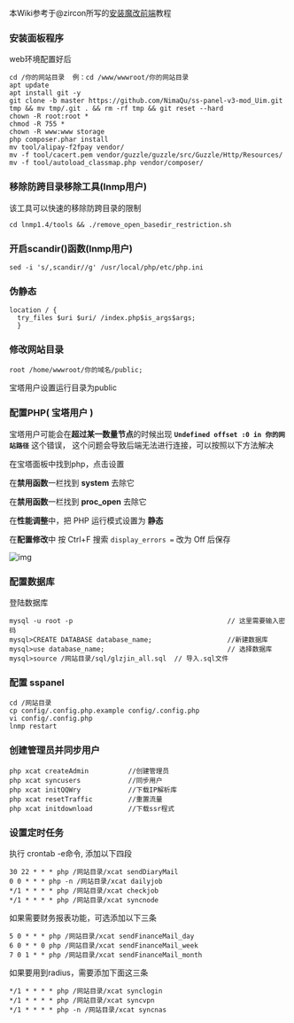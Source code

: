 本Wiki参考于@zircon所写的[安装魔改前端](https://github.com/zyl6698/ss-panel-v3-mod-with-f2fpay/wiki/%E5%AE%89%E8%A3%85%E9%AD%94%E6%94%B9%E5%89%8D%E7%AB%AF)教程

### 安装面板程序
web环境配置好后

```
cd /你的网站目录  例：cd /www/wwwroot/你的网站目录  
apt update
apt install git -y
git clone -b master https://github.com/NimaQu/ss-panel-v3-mod_Uim.git tmp && mv tmp/.git . && rm -rf tmp && git reset --hard
chown -R root:root *
chmod -R 755 *
chown -R www:www storage
php composer.phar install
mv tool/alipay-f2fpay vendor/
mv -f tool/cacert.pem vendor/guzzle/guzzle/src/Guzzle/Http/Resources/
mv -f tool/autoload_classmap.php vendor/composer/
```
### 移除防跨目录移除工具(lnmp用户)

该工具可以快速的移除防跨目录的限制

`cd lnmp1.4/tools && ./remove_open_basedir_restriction.sh`

### 开启scandir()函数(lnmp用户)

`sed -i 's/,scandir//g' /usr/local/php/etc/php.ini`

###  伪静态

```
location / {
  try_files $uri $uri/ /index.php$is_args$args;
  }
```
### 修改网站目录

```
root /home/wwwroot/你的域名/public;
```

宝塔用户设置运行目录为public

### 配置PHP( 宝塔用户 )

宝塔用户可能会在**超过某一数量节点**的时候出现 **`Undefined offset :0 in 你的网站路径`** 这个错误，
这个问题会导致后端无法进行连接，可以按照以下方法解决

在宝塔面板中找到php，点击设置

在**禁用函数**一栏找到 **system** 去除它

在**禁用函数**一栏找到 **proc_open** 去除它

在**性能调整**中，把 PHP 运行模式设置为 **静态**

在**配置修改**中 按 Ctrl+F 搜索 `display_errors =` 改为 Off 后保存

![img](https://i.loli.net/2018/04/06/5ac64a16dbeaf.png)

### 配置数据库

登陆数据库

```
mysql -u root -p                                       // 这里需要输入密码
mysql>CREATE DATABASE database_name;                   //新建数据库
mysql>use database_name;                               // 选择数据库
mysql>source /网站目录/sql/glzjin_all.sql  // 导入.sql文件

```

### 配置 sspanel

```
cd /网站目录
cp config/.config.php.example config/.config.php
vi config/.config.php
lnmp restart
```

### 创建管理员并同步用户

```
php xcat createAdmin          //创建管理员
php xcat syncusers            //同步用户
php xcat initQQWry            //下载IP解析库
php xcat resetTraffic         //重置流量
php xcat initdownload         //下载ssr程式
```

### 设置定时任务

执行 crontab -e命令, 添加以下四段

```
30 22 * * * php /网站目录/xcat sendDiaryMail
0 0 * * * php -n /网站目录/xcat dailyjob
*/1 * * * * php /网站目录/xcat checkjob
*/1 * * * * php /网站目录/xcat syncnode
```
如果需要财务报表功能，可选添加以下三条

```
5 0 * * * php /网站目录/xcat sendFinanceMail_day
6 0 * * 0 php /网站目录/xcat sendFinanceMail_week
7 0 1 * * php /网站目录/xcat sendFinanceMail_month
```
如果要用到radius，需要添加下面这三条
```
*/1 * * * * php /网站目录/xcat synclogin
*/1 * * * * php /网站目录/xcat syncvpn
*/1 * * * * php -n /网站目录/xcat syncnas
```
